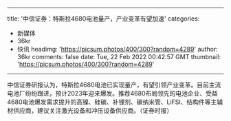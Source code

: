 
---
title: '中信证券：特斯拉4680电池量产，产业变革有望加速'
categories: 
 - 新媒体
 - 36kr
 - 快讯
headimg: 'https://picsum.photos/400/300?random=4289'
author: 36kr
comments: false
date: Tue, 22 Feb 2022 00:42:57 GMT
thumbnail: 'https://picsum.photos/400/300?random=4289'
---

<div>   
中信证券研报认为，特斯拉4680电池已实现量产，有望引领产业变革。目前主流电池厂纷纷跟进，预计2023年迎来爆发。推荐4680布局领先的电池企业、受益4680电池爆发需求提升的高镍、硅碳、补锂剂、碳纳米管、LiFSI、结构件等主辅材供应商，建议关注激光设备和冲压设备供应商。（证券时报）  
</div>
            
